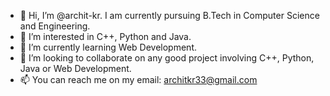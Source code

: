 - 👋 Hi, I’m @archit-kr. I am currently pursuing B.Tech in Computer Science and Engineering.
- 👀 I’m interested in C++, Python and Java.
- 🌱 I’m currently learning Web Development.
- 💞️ I’m looking to collaborate on any good project involving C++, Python, Java or Web Development.
- 📫 You can reach me on my email: architkr33@gmail.com

<!---
archit-kr/archit-kr is a ✨ special ✨ repository because its `README.md` (this file) appears on your GitHub profile.
--->
